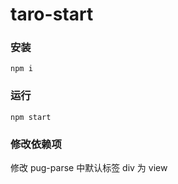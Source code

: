 # taro-start

### 安装
```
npm i
```

### 运行
```
npm start
```

### 修改依赖项

修改 pug-parse 中默认标签 div 为 view